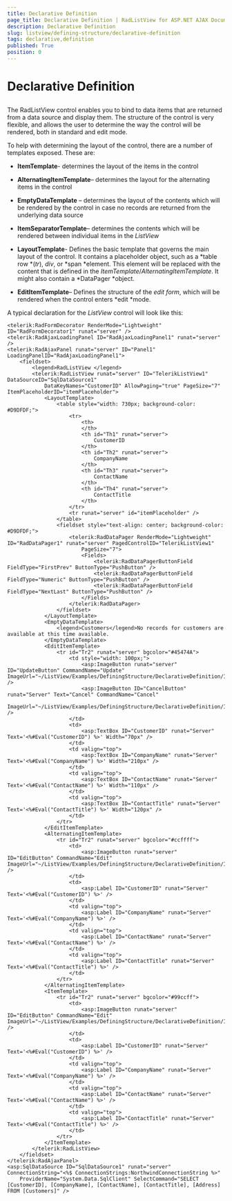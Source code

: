 ```yaml
---
title: Declarative Definition
page_title: Declarative Definition | RadListView for ASP.NET AJAX Documentation
description: Declarative Definition
slug: listview/defining-structure/declarative-definition
tags: declarative,definition
published: True
position: 0
---
```


# Declarative Definition



##  

The RadListView control enables you to bind to data items that are returned from a data source and display them. The structure of the control is very flexible, and allows the user to determine the way the control will be rendered, both in standard and edit mode.

To help with determining the layout of the control, there are a number of templates exposed. These are:

* **ItemTemplate**- determines the layout of the items in the control

* **AlternatingItemTemplate**– determines the layout for the alternating items in the control

* **EmptyDataTemplate** – determines the layout of the contents which will be rendered by the control in case no records are returned from the underlying data source

* **ItemSeparatorTemplate**– determines the contents which will be rendered between individual items in the *ListView*

* **LayoutTemplate**- Defines the basic template that governs the main layout of the control. It contains a placeholder object, such as a *table row *(*tr*), *div*, or *span *element. This element will be replaced with the content that is defined in the *ItemTemplate*/*AlternatingItemTemplate*. It might also contain a *DataPager *object.

* **EditItemTemplate**– Defines the structure of the *edit form*, which will be rendered when the control enters *edit *mode.

A typical declaration for the *ListView* control will look like this:

````ASP.NET
<telerik:RadFormDecorator RenderMode="Lightweight" ID="RadFormDecorator1" runat="server" />
<telerik:RadAjaxLoadingPanel ID="RadAjaxLoadingPanel1" runat="server" />
<telerik:RadAjaxPanel runat="server" ID="Panel1" LoadingPanelID="RadAjaxLoadingPanel1">
    <fieldset>
        <legend>RadListView </legend>
        <telerik:RadListView runat="server" ID="TelerikListView1" DataSourceID="SqlDataSource1"
            DataKeyNames="CustomerID" AllowPaging="true" PageSize="7" ItemPlaceholderID="itemPlaceholder">
            <LayoutTemplate>
                <table style="width: 730px; background-color: #D9DFDF;">
                    <tr>
                        <th>
                        </th>
                        <th id="Th1" runat="server">
                            CustomerID
                        </th>
                        <th id="Th2" runat="server">
                            CompanyName
                        </th>
                        <th id="Th3" runat="server">
                            ContactName
                        </th>
                        <th id="Th4" runat="server">
                            ContactTitle
                        </th>
                    </tr>
                    <tr runat="server" id="itemPlaceholder" />
                </table>
                <fieldset style="text-align: center; background-color: #D9DFDF;">
                    <telerik:RadDataPager RenderMode="Lightweight" ID="RadDataPager1" runat="server" PagedControlID="TelerikListView1"
                        PageSize="7">
                        <Fields>
                            <telerik:RadDataPagerButtonField FieldType="FirstPrev" ButtonType="PushButton" />
                            <telerik:RadDataPagerButtonField FieldType="Numeric" ButtonType="PushButton" />
                            <telerik:RadDataPagerButtonField FieldType="NextLast" ButtonType="PushButton" />
                        </Fields>
                    </telerik:RadDataPager>
                </fieldset>
            </LayoutTemplate>
            <EmptyDataTemplate>
                <legend>Customers</legend>No records for customers are available at this time available.
            </EmptyDataTemplate>
            <EditItemTemplate>
                <tr id="Tr2" runat="server" bgcolor="#45474A">
                    <td style="width: 100px;">
                        <asp:ImageButton runat="server" ID="UpdateButton" CommandName="Update" ImageUrl="~/ListView/Examples/DefiningStructure/DeclarativeDefinition/Img/Update.gif" />
                        <asp:ImageButton ID="CancelButton" runat="Server" Text="Cancel" CommandName="Cancel"
                            ImageUrl="~/ListView/Examples/DefiningStructure/DeclarativeDefinition/Img/Cancel.gif" />
                    </td>
                    <td>
                        <asp:TextBox ID="CustomerID" runat="Server" Text='<%#Eval("CustomerID") %>' Width="70px" />
                    </td>
                    <td valign="top">
                        <asp:TextBox ID="CompanyName" runat="Server" Text='<%#Eval("CompanyName") %>' Width="210px" />
                    </td>
                    <td valign="top">
                        <asp:TextBox ID="ContactName" runat="Server" Text='<%#Eval("ContactName") %>' Width="110px" />
                    </td>
                    <td valign="top">
                        <asp:TextBox ID="ContactTitle" runat="Server" Text='<%#Eval("ContactTitle") %>' Width="120px" />
                    </td>
                </tr>
            </EditItemTemplate>
            <AlternatingItemTemplate>
                <tr id="Tr2" runat="server" bgcolor="#ccffff">
                    <td>
                        <asp:ImageButton runat="server" ID="EditButton" CommandName="Edit" ImageUrl="~/ListView/Examples/DefiningStructure/DeclarativeDefinition/Img/Edit.gif" />
                    </td>
                    <td>
                        <asp:Label ID="CustomerID" runat="Server" Text='<%#Eval("CustomerID") %>' />
                    </td>
                    <td valign="top">
                        <asp:Label ID="CompanyName" runat="Server" Text='<%#Eval("CompanyName") %>' />
                    </td>
                    <td valign="top">
                        <asp:Label ID="ContactName" runat="Server" Text='<%#Eval("ContactName") %>' />
                    </td>
                    <td valign="top">
                        <asp:Label ID="ContactTitle" runat="Server" Text='<%#Eval("ContactTitle") %>' />
                    </td>
                </tr>
            </AlternatingItemTemplate>
            <ItemTemplate>
                <tr id="Tr2" runat="server" bgcolor="#99ccff">
                    <td>
                        <asp:ImageButton runat="server" ID="EditButton" CommandName="Edit" ImageUrl="~/ListView/Examples/DefiningStructure/DeclarativeDefinition/Img/Edit.gif" />
                    </td>
                    <td>
                        <asp:Label ID="CustomerID" runat="Server" Text='<%#Eval("CustomerID") %>' />
                    </td>
                    <td valign="top">
                        <asp:Label ID="CompanyName" runat="Server" Text='<%#Eval("CompanyName") %>' />
                    </td>
                    <td valign="top">
                        <asp:Label ID="ContactName" runat="Server" Text='<%#Eval("ContactName") %>' />
                    </td>
                    <td valign="top">
                        <asp:Label ID="ContactTitle" runat="Server" Text='<%#Eval("ContactTitle") %>' />
                    </td>
                </tr>
            </ItemTemplate>
        </telerik:RadListView>
    </fieldset>
</telerik:RadAjaxPanel>
<asp:SqlDataSource ID="SqlDataSource1" runat="server" ConnectionString="<%$ ConnectionStrings:NorthwindConnectionString %>"
    ProviderName="System.Data.SqlClient" SelectCommand="SELECT [CustomerID], [CompanyName], [ContactName], [ContactTitle], [Address] FROM [Customers]" />
````

 
